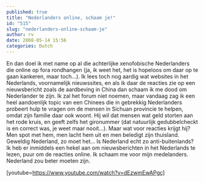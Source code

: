 ```yaml
---
published: true
title: "Nederlanders online, schaam je!"
id: "515"
slug: "nederlanders-online-schaam-je"
author: rv
date: 2008-05-14 15:56
categories: Dutch
---
```

En dan doel ik met name op al die achterlijke xenofobische Nederlanders die online op fora rondhangen (ja, ik weet het, het is hopeloos om daar op te gaan kankeren, maar toch...). Ik lees toch nog aardig wat websites in het Nederlands, voornamelijk nieuwssites, en als ik daar de reacties zie op een nieuwsbericht zoals de aardbeving in China dan schaam ik me dood om Nederlander te zijn. Ik zal het forum niet noemen, maar vandaag zag ik een heel aandoenlijk topic van een Chinees die in gebrekkig Nederlanders probeert hulp te vragen om de mensen in Sichuan provincie te helpen, omdat zijn familie daar ook woont. Hij wil dat mensen wat geld storten aan het rode kruis, en geeft zelfs het gironummer (dat natuurlijk gedubbelcheckt is en correct was, je weet maar nooit...). Maar wat voor reacties krijgt hij? Men spot met hem, men lacht hem uit en men beledigt zijn thuisland. Geweldig Nederland, zo moet het... Is Nederland echt zo anti-buitenlands? Ik heb er inmiddels een hekel aan om nieuwsberichten in het Nederlands te lezen, puur om de reacties online. Ik schaam me voor mijn medelanders. Nederland zou beter moeten zijn.

[youtube=https://www.youtube.com/watch?v=dEzwmEwAPgc]